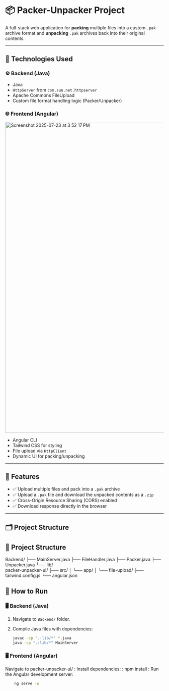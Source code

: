 # 📦 Packer-Unpacker Project

A full-stack web application for **packing** multiple files into a custom `.pak` archive format and **unpacking** `.pak` archives back into their original contents.

---

## 🔧 Technologies Used

### ⚙️ Backend (Java)

- Java 
- `HttpServer` from `com.sun.net.httpserver`
- Apache Commons FileUpload
- Custom file format handling logic (Packer/Unpacker)

### 🌐 Frontend (Angular)

<img width="1710" height="985" alt="Screenshot 2025-07-23 at 3 52 17 PM" src="https://github.com/user-attachments/assets/b33e4a1b-88c7-4852-a5de-da459b50ab11" />

- Angular CLI
- Tailwind CSS for styling
- File upload via `HttpClient`
- Dynamic UI for packing/unpacking

---

## 🚀 Features

- ✅ Upload multiple files and pack into a `.pak` archive
- ✅ Upload a `.pak` file and download the unpacked contents as a `.zip`
- ✅ Cross-Origin Resource Sharing (CORS) enabled
- ✅ Download response directly in the browser

---

## 🗂️ Project Structure

## 📁 Project Structure

Backend/
├── MainServer.java
├── FileHandler.java
├── Packer.java
├── Unpacker.java
└── lib/                           
packer-unpacker-ui/
├── src/
│   └── app/
│       └── file-upload/
├── tailwind.config.js
└── angular.json

## 🧪 How to Run

### 🖥️ Backend (Java)

1. Navigate to `Backend/` folder.
2. Compile Java files with dependencies:

   ```bash
   javac -cp ".:lib/*" *.java
   java -cp ".:lib/*" MainServer

### 🖥️ Frontend (Angular)
Navigate to packer-unpacker-ui/
: Install dependencies:
: npm install
: Run the Angular development server:
```bash
    ng serve -o


